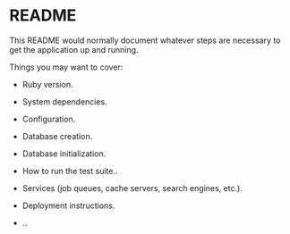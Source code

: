 # README

This README would normally document whatever steps are necessary to get the
application up and running.

Things you may want to cover:

* Ruby version.

* System dependencies.

* Configuration.

* Database creation.

* Database initialization.

* How to run the test suite..

* Services (job queues, cache servers, search engines, etc.).

* Deployment instructions.

* ..
